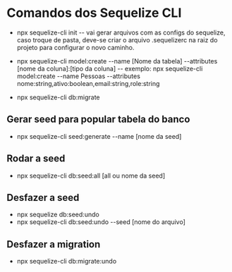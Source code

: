 # Comandos dos Sequelize CLI
- npx sequelize-cli init
-- vai gerar arquivos com as configs do sequelize, caso troque de pasta, deve-se criar o arquivo .sequelizerc na raiz do projeto para configurar o novo caminho.

- npx sequelize-cli model:create --name [Nome da tabela] --attributes [nome da coluna]:[tipo da coluna]
-- exemplo: npx sequelize-cli model:create --name Pessoas --attributes nome:string,ativo:boolean,email:string,role:string

- npx sequelize-cli db:migrate

## Gerar seed para popular tabela do banco
- npx sequelize-cli seed:generate --name [nome da seed]

## Rodar a seed
- npx sequelize-cli db:seed:all [all ou nome da seed]

## Desfazer a seed
- npx sequelize db:seed:undo
- npx sequelize-cli db:seed:undo --seed [nome do arquivo]

## Desfazer a migration
- npx sequelize-cli db:migrate:undo